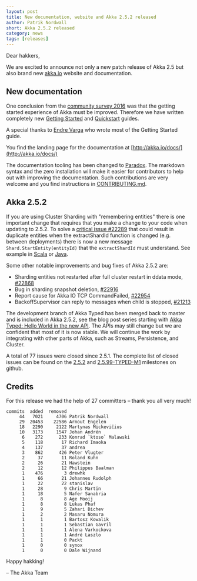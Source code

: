 ```yaml
---
layout: post
title: New documentation, website and Akka 2.5.2 released
author: Patrik Nordwall
short: Akka 2.5.2 released
category: news
tags: [releases]
---
```


Dear hakkers,

We are excited to announce not only a new patch release of Akka 2.5 but also brand new [akka.io](http://akka.io/) website and documentation.

## New documentation

One conclusion from the [community survey 2016](http://akka.io/blog/news/2017/01/17/community-survey-2016-summary.html) was that the getting started experience of Akka must be improved. Therefore we have written completely new [Getting Started](http://doc.akka.io/docs/akka/current/scala/guide/introduction.html) and [Quickstart](http://akka.io/try-akka/) guides. 

A special thanks to [Endre Varga](https://github.com/drewhk) who wrote most of the Getting Started guide.

You find the landing page for the documentation at [http://akka.io/docs/](http://akka.io/docs/) 

The documentation tooling has been changed to [Paradox](https://github.com/lightbend/paradox). The markdown syntax and the zero installation will make it easier for contributors to help out with improving the documentation. Such contributions are very welcome and you find instructions in [CONTRIBUTING.md](https://github.com/akka/akka/blob/master/CONTRIBUTING.md#documentation).

## Akka 2.5.2

If you are using Cluster Sharding with "remembering entities" there is one important change that requires that you make a change to your code when updating to 2.5.2. To solve a [critical issue #22289](https://github.com/akka/akka/issues/22289) that could result in duplicate entities when the extractShardId function is changed (e.g. between deployments) there is now a new message `Shard.StartEntity(entityId)` that the `extractShardId` must understand. See example in [Scala](http://doc.akka.io/docs/akka/current/scala/cluster-sharding.html#remembering-entities) or [Java](http://doc.akka.io/docs/akka/current/java/cluster-sharding.html#remembering-entities).

Some other notable improvements and bug fixes of Akka 2.5.2 are:

* Sharding entities not restarted after full cluster restart in ddata mode, [#22868](https://github.com/akka/akka/issues/22868)
* Bug in sharding snapshot deletion, [#22916](https://github.com/akka/akka/issues/22916)
* Report cause for Akka IO TCP CommandFailed, [#22954](https://github.com/akka/akka/pull/22954)
* BackoffSupervisor can reply to messages when child is stopped, [#21213](https://github.com/akka/akka/issues/21213)

The development branch of Akka Typed has been merged back to master and is included in Akka 2.5.2, see the blog post series starting with [Akka Typed: Hello World in the new API](http://akka.io/blog/2017/05/05/typed-intro.html). The APIs may still change but we are confident that most of it is now stable. We will continue the work by integrating with other parts of Akka, such as Streams, Persistence, and Cluster.

A total of 77 issues were closed since 2.5.1. The complete list of closed issues can be found on the [2.5.2](https://github.com/akka/akka/milestone/111?closed=1) and [2.5.99-TYPED-M1](https://github.com/akka/akka/milestone/114?closed=1) milestones on github.

## Credits

For this release we had the help of 27 committers – thank you all very much!

```
commits  added  removed
     44   7021     4706 Patrik Nordwall
     29  20453    22586 Arnout Engelen
     18   2290     2122 Martynas Mickevičius
     10   3173     1547 Johan Andrén
      6    272      233 Konrad `ktoso` Malawski
      5    118       17 Richard Imaoka
      4    137       37 andrea
      3    862      426 Peter Vlugter
      2     37       11 Roland Kuhn
      2     26       21 Hawstein
      2     12       12 Philippus Baalman
      1    476        3 drewhk
      1     66       21 Johannes Rudolph
      1     22       22 stanislav
      1     28        9 Chris Martin
      1     18        5 Nafer Sanabria
      1      8        8 Age Mooij
      1      8        8 Lukas Phaf
      1      9        5 Zahari Dichev
      1      2        2 Masaru Nomura
      1      1        1 Bartosz Kowalik
      1      1        1 Sebastian Gavril
      1      1        1 Alena Varkockova
      1      1        1 André Laszlo
      1      1        0 Packt
      1      0        0 synox
      1      0        0 Dale Wijnand
```

Happy hakking!

– The Akka Team

